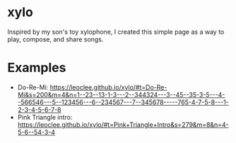 # xylo
Inspired by my son's toy xylophone, I created this simple page as a way to play, compose, and share songs.

# Examples
* Do-Re-Mi: https://leoclee.github.io/xylo/#t=Do-Re-Mi&s=200&m=4&n=1--23--13-1-3---2--344324---3--45--35-3-5---4--566546---5--123456---6--234567---7--345678-----765-4-7-5-8---1-2-3-4-5-6-7-8
* Pink Triangle intro: https://leoclee.github.io/xylo/#t=Pink+Triangle+Intro&s=279&m=8&n=4-5-6--54-3-4
